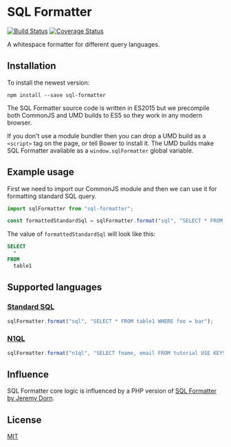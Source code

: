 # SQL Formatter

[![Build Status](https://travis-ci.org/zeroturnaround/sql-formatter.svg?branch=master)](https://travis-ci.org/zeroturnaround/sql-formatter)
[![Coverage Status](https://coveralls.io/repos/github/zeroturnaround/sql-formatter/badge.svg?branch=master)](https://coveralls.io/github/zeroturnaround/sql-formatter?branch=master)

A whitespace formatter for different query languages.

## Installation

To install the newest version:

```
npm install --save sql-formatter
```

The SQL Formatter source code is written in ES2015 but we precompile both CommonJS and UMD builds to ES5 so they work in any modern browser.

If you don't use a module bundler then you can drop a UMD build as a `<script>` tag on the page, or tell Bower to install it. The UMD builds make SQL Formatter available as a `window.sqlFormatter` global variable.

## Example usage

First we need to import our CommonJS module and then we can use it for formatting
standard SQL query.

```js
import sqlFormatter from "sql-formatter";

const formattedStandardSql = sqlFormatter.format("sql", "SELECT * FROM table1");
```

The value of `formattedStandardSql` will look like this:

```sql
SELECT
  *
FROM
  table1
```

## Supported languages

### [Standard SQL](https://en.wikipedia.org/wiki/SQL:2011)

```js
sqlFormatter.format("sql", "SELECT * FROM table1 WHERE foo = bar");
```

### [N1QL](http://www.couchbase.com/n1ql)

```js
sqlFormatter.format("n1ql", "SELECT fname, email FROM tutorial USE KEYS ['dave', 'ian'];");
```

## Influence

SQL Formatter core logic is influenced by a PHP version of [SQL Formatter by Jeremy Dorn](https://github.com/jdorn/sql-formatter).

## License

[MIT](https://github.com/zeroturnaround/sql-formatter/blob/master/LICENSE)
